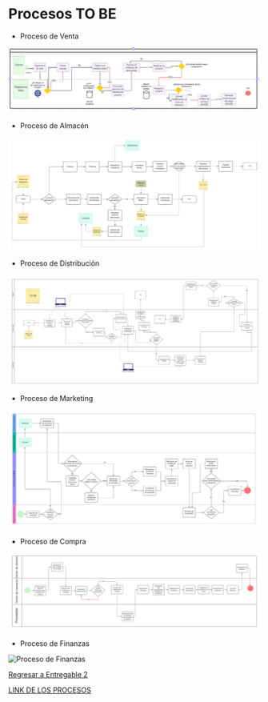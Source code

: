 # Procesos TO BE

- Proceso de Venta

![Proceso de Venta](BPMN_VENTATOBE.png)

- Proceso de Almacén

![Proceso de Almacén](ToBeAlmacen.jpg)

- Proceso de Distribución
  
![Proceso de Distribución](DistribucionTobe.jpeg)

- Proceso de Marketing

![Proceso de Marketing](BPMN_MARKETINGTOBE.jpeg)

- Proceso de Compra

![Proceso de Compra](BPMN_COMPRATOBE.png)

- Proceso de Finanzas

![Proceso de Finanzas](EDITAR)

[Regresar a Entregable 2](../entregable2.md)

[LINK DE LOS PROCESOS](https://lucid.app/lucidchart/46969141-23a9-4592-982c-7a9c75f03020/edit?invitationId=inv_b03caa5c-b2ef-43e2-ab86-18ab6ad4c6d7&page=oaMogpwSXfe8#)
